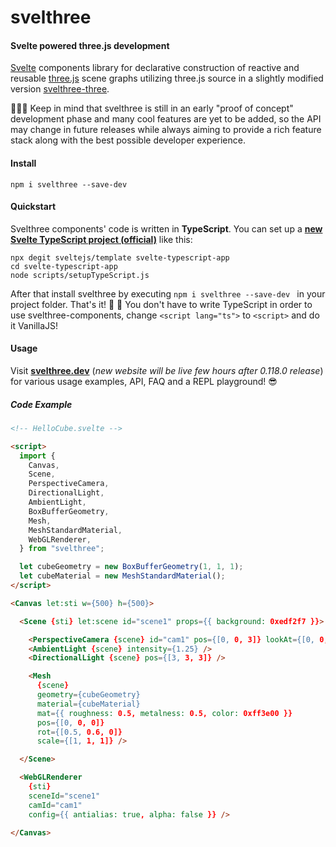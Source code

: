 # svelthree
#### Svelte powered three.js development



[Svelte](https://svelte.dev/) components library for declarative construction of reactive and reusable [three.js](https://threejs.org/) scene graphs utilizing three.js source in a slightly modified version [svelthree-three](https://github.com/vatro/svelthree-three). 

👨🏻‍💻 Keep in mind that svelthree is still in an early "proof of concept" development phase and many cool features are yet to be added, so the API may change in future releases while always aiming to provide a rich feature stack along with the best possible developer experience.



#### Install
```
npm i svelthree --save-dev
```




#### Quickstart
Svelthree components' code is written in **TypeScript**. You can set up a **[new Svelte TypeScript project (official)](https://svelte.dev/blog/svelte-and-typescript)** like this:

```
npx degit sveltejs/template svelte-typescript-app
cd svelte-typescript-app
node scripts/setupTypeScript.js
```

After that install svelthree by executing `npm i svelthree --save-dev ` in your project folder. That's it!  🎉
🍦 You don't have to write TypeScript in order to use svelthree-components, change `<script lang="ts">` to `<script>`  and do it VanillaJS! 




#### Usage

Visit [**svelthree.dev**](https://svelthree.dev/) (*new website will be live few hours after 0.118.0 release*) for various usage examples, API, FAQ and a REPL playground! 😎

##### Code Example

```html
<!-- HelloCube.svelte -->

<script>
  import {
    Canvas,
    Scene,
    PerspectiveCamera,
    DirectionalLight,
    AmbientLight,
    BoxBufferGeometry,
    Mesh,
    MeshStandardMaterial,
    WebGLRenderer,
  } from "svelthree";

  let cubeGeometry = new BoxBufferGeometry(1, 1, 1);
  let cubeMaterial = new MeshStandardMaterial();
</script>

<Canvas let:sti w={500} h={500}>

  <Scene {sti} let:scene id="scene1" props={{ background: 0xedf2f7 }}>

    <PerspectiveCamera {scene} id="cam1" pos={[0, 0, 3]} lookAt={[0, 0, 0]} />
    <AmbientLight {scene} intensity={1.25} />
    <DirectionalLight {scene} pos={[3, 3, 3]} />

    <Mesh
      {scene}
      geometry={cubeGeometry}
      material={cubeMaterial}
      mat={{ roughness: 0.5, metalness: 0.5, color: 0xff3e00 }}
      pos={[0, 0, 0]}
      rot={[0.5, 0.6, 0]}
      scale={[1, 1, 1]} />

  </Scene>

  <WebGLRenderer
    {sti}
    sceneId="scene1"
    camId="cam1"
    config={{ antialias: true, alpha: false }} />

</Canvas>
```

